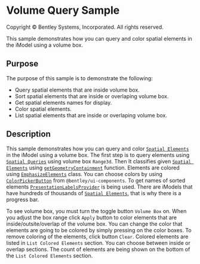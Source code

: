 # Volume Query Sample

Copyright © Bentley Systems, Incorporated. All rights reserved.

This sample demonstrates how you can query and color spatial elements in the iModel using a volume box.

## Purpose

The purpose of this sample is to demonstrate the following:

* Query spatial elements that are inside volume box.
* Sort spatial elements that are inside or overlaping volume box.
* Get spatial elements names for display.
* Color spatial elements.
* List spatial elements that are inside or overlaping volume box.

## Description

This sample demonstrates how you can query and color [`Spatial Elements`](https://www.itwinjs.org/v2/reference/imodeljs-backend/elements/spatialelement/) in the iModel using a volume box. The first step is to query elements using [`Spatial Queries`](https://www.itwinjs.org/v2/learning/spatialqueries/) using volume box `Range3d`. Then It classifies given [`Spatial Elements`](https://www.itwinjs.org/v2/reference/imodeljs-backend/elements/spatialelement/) using [`getGeometryContainment`](https://www.itwinjs.org/v2/reference/imodeljs-frontend/imodelconnection/imodelconnection/?term=getgeometrycontainment#getgeometrycontainment) function. Elements are colored using [`EmphasizeElements`](https://www.itwinjs.org/v2/reference/imodeljs-frontend/rendering/emphasizeelements/) class. You can choose colors by using [`ColorPickerButton`](https://www.itwinjs.org/v2/reference/ui-components/color/colorpickerbutton/) from `@bentley/ui-components`. To get names of sorted elements [`PresentationLabelsProvider`](https://www.itwinjs.org/v2/reference/presentation-components/displaylabels/presentationlabelsprovider/) is being used. There are iModels that have hundreds of thousands of [`Spatial Elements`](https://www.itwinjs.org/v2/reference/imodeljs-backend/elements/spatialelement/), that is why there is a progress bar. 

To see volume box, you must turn the toggle button `Volume Box` on. When you adjust the box range click `Apply` button to color elements that are inside/outsite/overlap of the volume box. You can change the color that elements are going to be colored by simply pressing on the color boxes. To remove coloring of the elements, click button `Clear`. Colored elements are listed in `List Colored Elements` section. You can choose between inside or overlap sections. The count of elements are being shown on the bottom of the `List Colored Elements` section.
